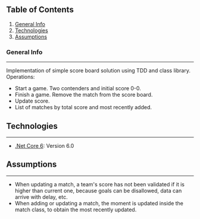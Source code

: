 ## Table of Contents
1. [General Info](#general-info)
2. [Technologies](#technologies)
3. [Assumptions](#assumptions)

### General Info
***
Implementation of simple score board solution using TDD and class library.
Operations:
* Start a game. Two contenders and initial score 0-0.
* Finish a game. Remove the match from the score board.
* Update score. 
* List of matches by total score and most recently added.

## Technologies
***
* [.Net Core 6](https://dotnet.microsoft.com/en-us/download/dotnet/6.0): Version 6.0 

## Assumptions
***
* When updating a match, a team's score has not been validated if it is higher than current one, because goals can be disallowed, data can arrive with delay, etc.
* When adding or updating a match, the moment is updated inside the match class, to obtain the most recently updated.